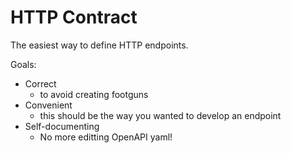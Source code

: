 # HTTP Contract

The easiest way to define HTTP endpoints.

Goals:

- Correct
  - to avoid creating footguns
- Convenient
  - this should be the way you wanted to develop an endpoint
- Self-documenting
  - No more editting OpenAPI yaml!

